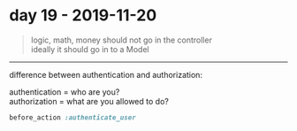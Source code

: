 # day 19 - 2019-11-20

> logic, math, money should not go in the controller  
> ideally it should go in to a Model  

---

difference between authentication and authorization:  

authentication = who are you?  
authorization = what are you allowed to do?  

```ruby
before_action :authenticate_user
```

